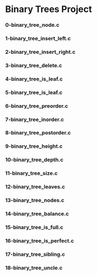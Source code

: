 # Binary Trees Project

### 0-binary_tree_node.c

### 1-binary_tree_insert_left.c

### 2-binary_tree_insert_right.c

### 3-binary_tree_delete.c 

### 4-binary_tree_is_leaf.c 

### 5-binary_tree_is_leaf.c

### 6-binary_tree_preorder.c

### 7-binary_tree_inorder.c

### 8-binary_tree_postorder.c

### 9-binary_tree_height.c 

### 10-binary_tree_depth.c

### 11-binary_tree_size.c

### 12-binary_tree_leaves.c

### 13-binary_tree_nodes.c

### 14-binary_tree_balance.c

### 15-binary_tree_is_full.c

### 16-binary_tree_is_perfect.c

### 17-binary_tree_sibling.c

### 18-binary_tree_uncle.c

###      
